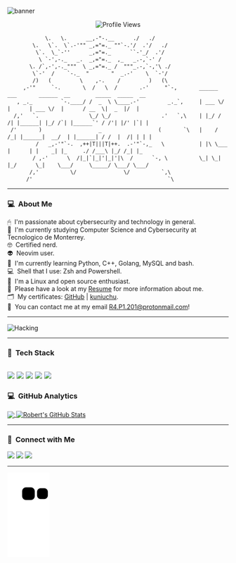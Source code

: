 ![banner](https://github.com/R4-P1-201/Folders-Stuff/blob/main/Screen%20Shot%202022-01-12%20at%200.01.28.png)

<p align="center"> <img src="https://komarev.com/ghpvc/?username=0zym4ndias&label=Views&color=000000&style=metal" alt="Profile Views" /> </p> 

                \.   \.      __,-"-.__      ./   ./
            \.   \`.  \`.-'"" _,="=._ ""`-.'/  .'/   ./
             \`.  \_`-''      _,="=._      ``-'_/  .'/
              \ `-',-._   _.  _,="=._  ,_   _.-,`-' /
           \. /`,-',-._"""  \ _,="=._ /  """_.-,`-,'\ ./
            \`-'  /    `-._  "       "  _.-'    \  `-'/
            /)   (         \    ,-.    /         )   (\
         ,-'"     `-.       \  /   \  /       .-'     "`-,       ______  ___       ______  __        _____  _____  __  
       , _._         `-.____/ /  _  \ \____.-'         _._`,     | ___ \/   |      | ___ \/  |      / __  \|  _  |/  | 
      /,'   `.                \_/ \_/                .'   `,\    | |_/ / /| |______| |_/ /`| |______`' / /'| |/' |`| | 
     /'       )                  _                  (       `\   |    / /_| |______|  __/  | |______| / /  |  /| | | | 
             /   _,-'"`-.  ,++|T|||T|++.  .-'"`-,_   \           | |\ \___  |      | |    _| |_     ./ /___\ |_/ /_| |_
            / ,-'      \  /|_|`|_|'|_|'|\  /      `-, \          \_| \_|  |_/      \_|    \___/     \_____/ \___/ \___/
           /,'          \/               \/          `,\
          /'                                           `\


---
### 💻 &nbsp;About Me
🖱 &nbsp;I'm passionate about cybersecurity and technology in general.\
🐏 &nbsp;I'm currently studying Computer Science and Cybersecurity at Tecnologico de Monterrey.\
🤓 &nbsp;Certified nerd.\
👽 &nbsp;Neovim user.\
💾 &nbsp;I'm currently learning Python, C++, Golang, MySQL and bash.\
💻 &nbsp;Shell that I use: Zsh and Powershell.\
🐧 &nbsp;I'm a Linux and open source enthusiast.\
📁 &nbsp;Please have a look at my [Resume](https://drive.google.com/file/d/1Pl5kk3pea9mb_i4qZZFa-Rfyxbk0Kr1c/view?usp=sharing) for more information about me.\
🗂 &nbsp;My certificates: [GitHub](https://drive.google.com/file/d/1gBv8aaTgSyE8DS3Whqzo1nMuUn-GKxfL/view?usp=sharing) | [kuniuchu](https://drive.google.com/file/d/1xM6ta_1x216e-PIwyFyVuF7eNYzza5Kt/view?usp=sharing).\
📩 &nbsp;You can contact me at my email R4.P1.201@protonmail.com!

---

<img alt="Hacking" src="https://thumbs.gfycat.com/AmusingAntiqueEmu-size_restricted.gif" align="center"/>

---

### 💾 &nbsp;Tech Stack
![](https://img.shields.io/badge/OS-Linux-informational?style=flat&logo=linux&logoColor=4F97A3&color=000000)
![](https://img.shields.io/badge/Code-Python-informational?style=flat&logo=python&logoColor=4F97A3&color=000000)
![](https://img.shields.io/badge/Code-Golang-informational?style=flat&logo=go&logoColor=4F97A3&color=000000)
![](https://img.shields.io/badge/Shell-Bash-informational?style=flat&logo=gnu-bash&logoColor=4F97A3&color=000000)
![](https://img.shields.io/badge/Tools-PostgreSQL-informational?style=flat&logo=postgresql&logoColor=4F97A3&color=000000)
---

### 💻 &nbsp;GitHub Analytics
<a href="https://github.com/R4-P1-201/R4-P1-201">
  <img height="160em" align="center" src="https://github-readme-stats.vercel.app/api?username=R4-P1-201&show_icons=true&title_color=4F97A3&text_color=C0C0C0&icon_color=2bbc8a&bg_color=000000&langs_count=3&include_all_commits=true&count_private=true" />
</a>
<a href="https://github.com/R4-P1-201/R4-P1-201">
  <img height="160em" align="center" src="https://github-readme-stats.vercel.app/api/top-langs/?username=R4-P1-201&layout=compact&langs_count=7&count_private=true&title_color=4F97A3&text_color=C0C0C0&icon_color=2bbc8a&bg_color=000000" alt="Robert's GitHub Stats" />
</a>

---

### 📌 &nbsp;Connect with Me
<div> 
 <a href="https://discord.gg/9pvuH5eSsH" target="_blank"><img height="30em" src="https://img.shields.io/badge/Discord-7289DA?style=for-the-badge&logo=discord&logoColor=4F97A3&color=000000" target="_blank"></a> 
  <a href="https://www.linkedin.com/in/roberto-abraham-p%C3%A9rez-iga-b93648229/" target="_blank"><img height="30em" src="https://img.shields.io/badge/-LinkedIn-%230077B5?style=for-the-badge&logo=linkedin&logoColor=4F97A3&color=000000" target="_blank"></a> 
<a href="mailto:R4.P1.201@protonmail.com"><img height="30em" src="https://img.shields.io/badge/-R4.P1.201@protonmail.com-D14836?style=flat&logo=Protonmail&logoColor=4F97A3&color=000000"/></a>
  
 ---
 
![Snake animation](https://github.com/rafaballerini/rafaballerini/blob/output/github-contribution-grid-snake.svg)
  
  
</div>
